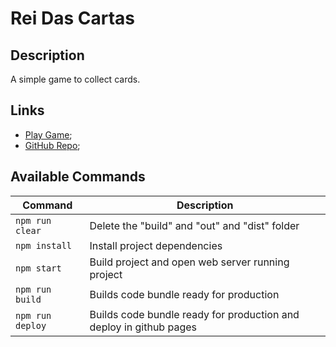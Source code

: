 # Rei Das Cartas

## Description
A simple game to collect cards.

## Links
- [Play Game](https://201flaviosilva-labs.github.io/ReiDasCartas/);
- [GitHub Repo](https://github.com/201flaviosilva-labs/ReiDasCartas);

## Available Commands

| Command          | Description                                                        |
| ---------------- | ------------------------------------------------------------------ |
| `npm run clear`  | Delete the "build" and "out" and "dist" folder                     |
| `npm install`    | Install project dependencies                                       |
| `npm start`      | Build project and open web server running project                  |
| `npm run build`  | Builds code bundle ready for production                            |
| `npm run deploy` | Builds code bundle ready for production and deploy in github pages |
